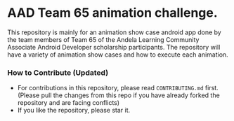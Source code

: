 # AAD Team 65 animation challenge.


This repository is mainly for an animation show case android app done by the team members of Team 65 of the Andela Learning Community Associate Android Developer scholarship participants.
The repository will have a variety of animation show cases and how to execute each animation.


### How to Contribute (Updated)
- For contributions in this repository, please read `CONTRIBUTING.md` first. (Please pull the changes from this repo if you have already forked the repository and are facing conflicts)
- If you like the repository, please star it.